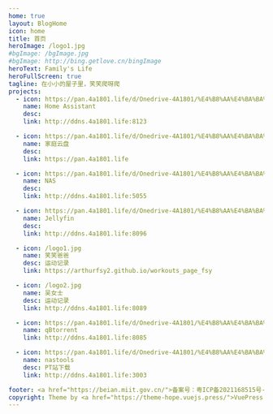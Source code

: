 ```yaml
---
home: true
layout: BlogHome
icon: home
title: 首页
heroImage: /logo1.jpg
#bgImage: /bgImage.jpg
#bgImage: http://bing.getlove.cn/bingImage
heroText: Family's Life
heroFullScreen: true
tagline: 在小小的屋子里，笑笑爬呀爬
projects:
  - icon: https://pan.4a1801.life/d/Onedrive-4A1801/%E4%B8%AA%E4%BA%BA%E5%BB%BA%E7%AB%99/public/img/Home_Assistant_Logo.svg
    name: Home Assistant
    desc: 
    link: http://ddns.4a1801.life:8123

  - icon: https://pan.4a1801.life/d/Onedrive-4A1801/%E4%B8%AA%E4%BA%BA%E5%BB%BA%E7%AB%99/public/img/alist.svg
    name: 家庭云盘
    desc: 
    link: https://pan.4a1801.life

  - icon: https://pan.4a1801.life/d/Onedrive-4A1801/%E4%B8%AA%E4%BA%BA%E5%BB%BA%E7%AB%99/public/img/NAS.webp
    name: NAS
    desc: 
    link: http://ddns.4a1801.life:5055

  - icon: https://pan.4a1801.life/d/Onedrive-4A1801/%E4%B8%AA%E4%BA%BA%E5%BB%BA%E7%AB%99/public/img/jellyfin.svg
    name: Jellyfin
    desc: 
    link: http://ddns.4a1801.life:8096

  - icon: /logo1.jpg
    name: 笑笑爸爸
    desc: 运动记录
    link: https://arthurfsy2.github.io/workouts_page_fsy

  - icon: /logo2.jpg
    name: 吴女士
    desc: 运动记录
    link: http://ddns.4a1801.life:8089

  - icon: https://pan.4a1801.life/d/Onedrive-4A1801/%E4%B8%AA%E4%BA%BA%E5%BB%BA%E7%AB%99/public/img/qBittorrent.svg
    name: qBtorrent
    link: http://ddns.4a1801.life:8085

  - icon: https://pan.4a1801.life/d/Onedrive-4A1801/%E4%B8%AA%E4%BA%BA%E5%BB%BA%E7%AB%99/public/img/nastool.webp
    name: nastools
    desc: PT站下载
    link: http://ddns.4a1801.life:3003

footer: <a href="https://beian.miit.gov.cn/">备案号：粤ICP备2021168515号-1</a>
copyright: Theme by <a href="https://theme-hope.vuejs.press/">VuePress Theme Hope</a> | MIT Licensed, Copyright © 2019-present Mr.Hope
---
```

